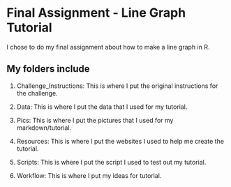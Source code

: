 # Final Assignment - Line Graph Tutorial

I chose to do my final assignment about how to make a line graph in R.

## My folders include

1. Challenge_Instructions: This is where I put the original instructions for the challenge.

2. Data: This is where I put the data that I used for my tutorial.

3. Pics: This is where I put the pictures that I used for my markdown/tutorial.

4. Resources: This is where I put the websites I used to help me create the tutorial. 

5. Scripts: This is where I put the script I used to test out my tutorial.

6. Workflow: This is where I put my ideas for tutorial. 
